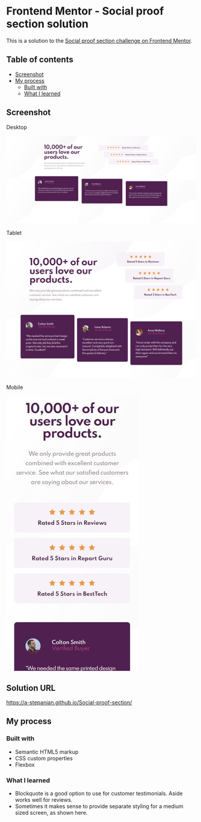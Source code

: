 # Frontend Mentor - Social proof section solution

This is a solution to the [Social proof section challenge on Frontend Mentor](https://www.frontendmentor.io/challenges/social-proof-section-6e0qTv_bA).

## Table of contents

- [Screenshot](#screenshot)
- [My process](#my-process)
  - [Built with](#built-with)
  - [What I learned](#what-i-learned)

## Screenshot

Desktop

![](./screenshots/screenshot.jpg)

Tablet

![](./screenshots/tablet.jpg)

Mobile

![](./screenshots/mobile.jpg)

## Solution URL

https://a-stepanian.github.io/Social-proof-section/

## My process

### Built with

- Semantic HTML5 markup
- CSS custom properties
- Flexbox

### What I learned

- Blockquote is a good option to use for customer testimonials.  Aside works well for reviews.
- Sometimes it makes sense to provide separate styling for a medium sized screen, as shown here.
